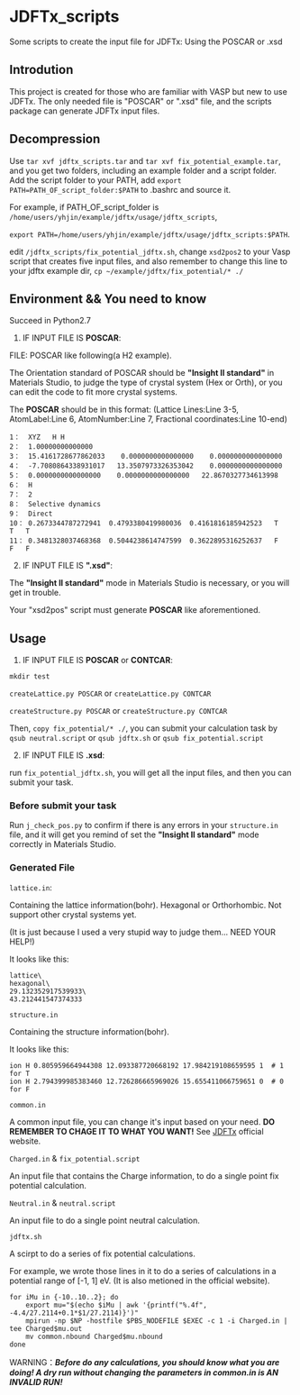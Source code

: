 # JDFTx_scripts
Some scripts to create the input file for JDFTx: Using the POSCAR or .xsd

## Introdution

This project is created for those who are familiar with VASP but new to use JDFTx. The only needed file is "POSCAR" or ".xsd" file, and the scripts package can generate JDFTx input files.

## Decompression

Use `tar xvf jdftx_scripts.tar` and `tar xvf fix_potential_example.tar`, and you get two folders, including an example folder and a script folder. Add the script folder to your PATH, add `export PATH=PATH_OF_script_folder:$PATH` to .bashrc and source it.

For example, if PATH_OF_script_folder is `/home/users/yhjin/example/jdftx/usage/jdftx_scripts`, 

`export PATH=/home/users/yhjin/example/jdftx/usage/jdftx_scripts:$PATH`.

edit `/jdftx_scripts/fix_potential_jdftx.sh`, change `xsd2pos2` to your Vasp script that creates five input files, and also remember to change this line to your jdftx example dir, `cp ~/example/jdftx/fix_potential/* ./`

## Environment && You need to know

Succeed in Python2.7

1. IF INPUT FILE IS **POSCAR**:

FILE: POSCAR like following(a H2 example). 

The Orientation standard of POSCAR should be **"Insight II standard"** in Materials Studio, to judge the type of crystal system (Hex or Orth), or you can edit the code to fit more crystal systems. 

The **POSCAR** should be in this format:
(Lattice Lines:Line 3-5, AtomLabel:Line 6, AtomNumber:Line 7, Fractional coordinates:Line 10-end)

	1：  XYZ   H H                      
	2：  1.00000000000000     
	3：  15.4161728677862033    0.0000000000000000    0.0000000000000000
	4：  -7.7080864338931017   13.3507973326353042    0.0000000000000000
	5：  0.0000000000000000    0.0000000000000000   22.8670327734613998
	6：  H  
	7：  2
	8：  Selective dynamics
	9：  Direct
	10： 0.2673344787272941  0.4793380419980036  0.4161816185942523   T   T   T
	11： 0.3481328037468368  0.5044238614747599  0.3622895316252637   F   F   F

2. IF INPUT FILE IS **".xsd"**:

The **"Insight II standard"** mode in Materials Studio is necessary, or you will get in trouble.

Your "xsd2pos" script must generate **POSCAR** like aforementioned.



## Usage

1. IF INPUT FILE IS **POSCAR** or **CONTCAR**:

`mkdir test`
 
`createLattice.py POSCAR` or `createLattice.py CONTCAR`

`createStructure.py POSCAR` or `createStructure.py CONTCAR`

Then, `copy fix_potential/* ./`, you can submit your calculation task by `qsub neutral.script` or `qsub jdftx.sh` or `qsub fix_potential.script`

2. IF INPUT FILE IS **.xsd**:

run `fix_potential_jdftx.sh`, you will get all the input files, and then you can submit your task.

### Before submit your task

Run `j_check_pos.py` to confirm if there is any errors in your `structure.in` file, and it will get you remind of set the **"Insight II standard"** mode correctly in Materials Studio.


###  Generated File

`lattice.in`: 

Containing the lattice information(bohr). Hexagonal or Orthorhombic. Not support other crystal systems yet. 

(It is just because I used a very stupid way to judge them... NEED YOUR HELP!)

It looks like this:

	lattice\
	hexagonal\
	29.132352917539933\
	43.212441547374333

`structure.in`

Containing the structure information(bohr).

It looks like this:

	ion H 0.805959664944308 12.093387720668192 17.984219108659595 1  # 1 for T
	ion H 2.794399985383460 12.726286665969026 15.655411066759651 0  # 0 for F 

`common.in`

A common input file, you can change it's input based on your need. **DO REMEMBER TO CHAGE IT TO WHAT YOU WANT!** See [JDFTx](http://jdftx.org/) official website.

`Charged.in` & `fix_potential.script`

An input file that contains the Charge information, to do a single point fix potential calculation.

`Neutral.in` & `neutral.script`

An input file to do a single point neutral calculation.

`jdftx.sh`

A scirpt to do a series of fix potential calculations.

For example, we wrote those lines in it to do a series of calculations in a potential range of [-1, 1] eV. (It is also metioned in the official website).

	for iMu in {-10..10..2}; do
    	export mu="$(echo $iMu | awk '{printf("%.4f", -4.4/27.2114+0.1*$1/27.2114)}')"
    	mpirun -np $NP -hostfile $PBS_NODEFILE $EXEC -c 1 -i Charged.in | tee Charged$mu.out
    	mv common.nbound Charged$mu.nbound
	done

 WARNING：***Before do any calculations, you should know what you are doing! A dry run without changing the parameters in common.in is AN INVALID RUN!***